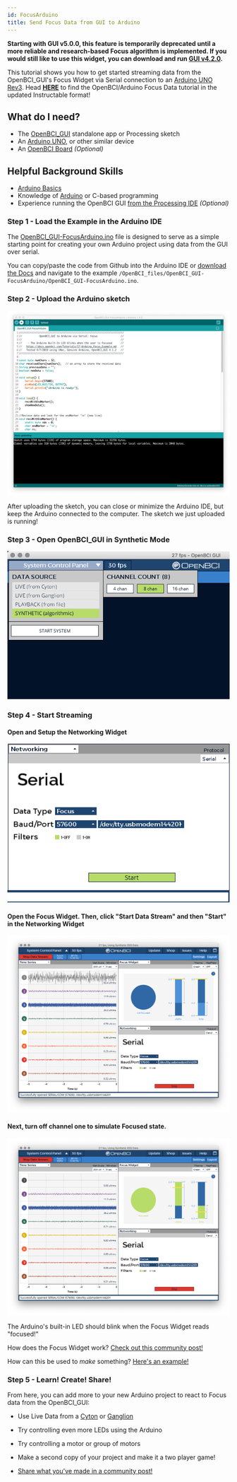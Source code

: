 ```yaml
---
id: FocusArduino
title: Send Focus Data from GUI to Arduino
---
```

**Starting with GUI v5.0.0, this feature is temporarily deprecated until a more reliable and research-based Focus algorithm is implemented. If you would still like to use this widget, you can download and run [GUI v4.2.0](https://github.com/OpenBCI/OpenBCI_GUI/releases/tag/v4.2.0).**

This tutorial shows you how to get started streaming data from the OpenBCI_GUI's Focus Widget via Serial connection to an [Arduino UNO Rev3](https://store.arduino.cc/usa/arduino-uno-rev3).
Head [**HERE**](https://www.instructables.com/id/Send-Focus-Data-From-OpenBCI-GUI-to-Arduino/) to find the OpenBCI/Arduino Focus Data tutorial in the updated Instructable format!

## What do I need?

-   The [OpenBCI_GUI](https://github.com/OpenBCI/OpenBCI_GUI/releases/latest) standalone app or Processing sketch
-   An [Arduino UNO](https://store.arduino.cc/usa/arduino-uno-rev3), or other similar device
-   An [OpenBCI Board](https://shop.openbci.com/collections/frontpage) _(Optional)_

## Helpful Background Skills

-   [Arduino Basics](https://www.arduino.cc/en/Guide/HomePage)
-   Knowledge of [Arduino](https://www.arduino.cc/reference/en/) or C-based programming
-   Experience running the OpenBCI GUI [from the Processing IDE](Software/OpenBCISoftware/01-OpenBCI_GUI.md) _(Optional)_

### Step 1 - Load the Example in the Arduino IDE

The [OpenBCI_GUI-FocusArduino.ino](https://github.com/OpenBCI/Documentation/blob/master/OpenBCI_files/OpenBCI_GUI-FocusArduino/OpenBCI_GUI-FocusArduino.ino) file is designed to serve as a simple starting point for creating your own Arduino project using data from the GUI over serial.

You can copy/paste the code from Github into the Arduino IDE or [download the Docs](https://github.com/OpenBCI/Documentation/archive/master.zip) and navigate to the example `/OpenBCI_files/OpenBCI_GUI-FocusArduino/OpenBCI_GUI-FocusArduino.ino`.

### Step 2 - Upload the Arduino sketch

![Upload Arduino Sketch](../../assets/ExamplesImages/gui_arduino_uploadArduinoSketchIDE.png)

After uploading the sketch, you can close or minimize the Arduino IDE, but keep the Arduino connected to the computer. The sketch we just uploaded is running!

### Step 3 - Open OpenBCI_GUI in Synthetic Mode

![Open GUI Synthetic Mode](../../assets/ExamplesImages/gui_arduino_selectSyntheticMode.png)

### Step 4 - Start Streaming

#### Open and Setup the Networking Widget

![Setup Networking Widget](../../assets/ExamplesImages/gui_arduino_setupNetworkingWidgetSerial.png)

#### Open the Focus Widget. Then, click "Start Data Stream" and then "Start" in the Networking Widget

![OpenBCI Serial Not Focused](../../assets/ExamplesImages/gui_arduino_serial_notFocused.png)

#### Next, turn off channel one to simulate Focused state.

![OpenBCI Serial Focused](../../assets/ExamplesImages/gui_arduino_serial_Focused.png)

The Arduino's built-in LED should blink when the Focus Widget reads "focused!"

How does the Focus Widget work? [Check out this community post!](https://openbci.com/community/focus-visualization-widget/)

How can this be used to _make_ something? [Here's an example!](https://openbci.com/community/using-openbci-guis-focus-widget-to-harness-alpha-and-beta-waves/)

### Step 5 - Learn! Create! Share!

From here, you can add more to your new Arduino project to react to Focus data from the OpenBCI_GUI:

-   Use Live Data from a [Cyton](https://shop.openbci.com/collections/frontpage/products/cyton-biosensing-board-8-channel?variant=38958638542) or [Ganglion](https://shop.openbci.com/collections/frontpage/products/ganglion-board)

-   Try controlling even more LEDs using the Arduino

-   Try controlling a motor or group of motors

-   Make a second copy of your project and make it a two player game!

-   [Share what you've made in a community post!](https://openbci.com/community/)

